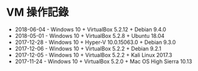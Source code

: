 # VM 操作記錄

* 2018-06-04 - Windows 10 + VirtualBox 5.2.12 + Debian 9.4.0
* 2018-05-01 - Windows 10 + VirtualBox 5.2.8 + Ubuntu 18.04
* 2017-12-28 - Windows 10 + Hyper-V 10.0.15063.0 + Debian 9.3.0
* 2017-12-06 - Windows 10 + VirtualBox 5.2.2 + Debian 9.2.1
* 2017-12-05 - Windows 10 + VirtualBox 5.2.2 + Kali Linux 2017.3
* 2017-11-24 - Windows 10 + VirtualBox 5.2.0 + Mac OS High Sierra 10.13



